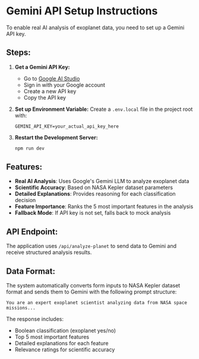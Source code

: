 # Gemini API Setup Instructions

To enable real AI analysis of exoplanet data, you need to set up a Gemini API key.

## Steps:

1. **Get a Gemini API Key:**
   - Go to [Google AI Studio](https://makersuite.google.com/app/apikey)
   - Sign in with your Google account
   - Create a new API key
   - Copy the API key

2. **Set up Environment Variable:**
   Create a `.env.local` file in the project root with:
   ```
   GEMINI_API_KEY=your_actual_api_key_here
   ```

3. **Restart the Development Server:**
   ```bash
   npm run dev
   ```

## Features:

- **Real AI Analysis**: Uses Google's Gemini LLM to analyze exoplanet data
- **Scientific Accuracy**: Based on NASA Kepler dataset parameters
- **Detailed Explanations**: Provides reasoning for each classification decision
- **Feature Importance**: Ranks the 5 most important features in the analysis
- **Fallback Mode**: If API key is not set, falls back to mock analysis

## API Endpoint:

The application uses `/api/analyze-planet` to send data to Gemini and receive structured analysis results.

## Data Format:

The system automatically converts form inputs to NASA Kepler dataset format and sends them to Gemini with the following prompt structure:

```
You are an expert exoplanet scientist analyzing data from NASA space missions...
```

The response includes:
- Boolean classification (exoplanet yes/no)
- Top 5 most important features
- Detailed explanations for each feature
- Relevance ratings for scientific accuracy
